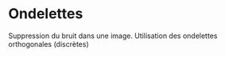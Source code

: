 # Ondelettes
Suppression du bruit dans une image. Utilisation des ondelettes orthogonales (discrètes)
